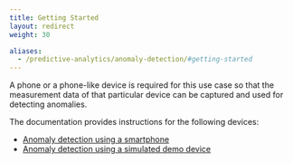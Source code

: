 ```yaml
---
title: Getting Started
layout: redirect
weight: 30

aliases:
  - /predictive-analytics/anomaly-detection/#getting-started
---
```


A phone or a phone-like device is required for this use case so that the measurement data of that particular device can be captured and used for detecting anomalies.

The documentation provides instructions for the following devices:

* [Anomaly detection using a smartphone](#anomaly-detection-using-smartphone)
* [Anomaly detection using a simulated demo device](#anomaly-detection-using-demo-device)